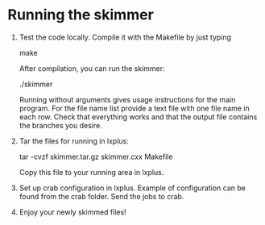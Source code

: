 # Running the skimmer

1) Test the code locally. Compile it with the Makefile by just typing

    make
 
   After compilation, you can run the skimmer:

   ./skimmer

   Running without arguments gives usage instructions for the main program. For the file name list provide a text file with one file name in each row. Check that everything works and that the output file contains the branches you desire.

2) Tar the files for running in lxplus:

    tar -cvzf skimmer.tar.gz skimmer.cxx Makefile

    Copy this file to your running area in lxplus.

3) Set up crab configuration in lxplus. Example of configuration can be found from the crab folder. Send the jobs to crab.

4) Enjoy your newly skimmed files!
